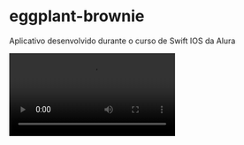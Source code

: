 # eggplant-brownie

<p> Aplicativo desenvolvido durante o curso de Swift IOS da Alura </p>
<video src="eggplantBrownie.mp4"> </video>
